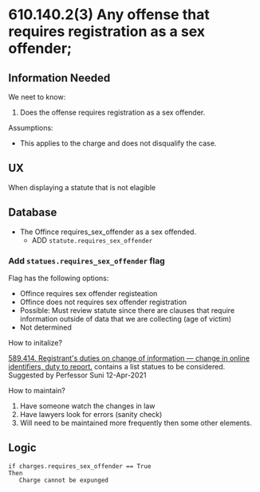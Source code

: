 # 610.140.2(3) Any offense that requires registration as a sex offender;

## Information Needed

We neet to know:

1. Does the offense requires registration as a sex offender.

Assumptions:

* This applies to the charge and does not disqualify the case.
  

## UX

When displaying a statute that is not elagible 

## Database

* The Offince requires_sex_offender as a sex offended.
   * ADD `statute.requires_sex_offender`


### Add `statues.requires_sex_offender` flag

Flag has the following options:

* Offince requires sex offender registeation
* Offince does not requires sex offender registration
* Possible: Must review statute since there are clauses that require information outside of data that we are collecting (age of victim)
* Not determined

How to initalize?

[589.414.  Registrant's duties on change of information — change in online identifiers, duty to report.](https://www.revisor.mo.gov/main/OneSection.aspx?section=589.414) contains a list statues to be considered.  Suggested by Perfessor Suni 12-Apr-2021

How to maintain?

1. Have someone watch the changes in law
2. Have lawyers look for errors (sanity check)
3. Will need to be maintained more frequently then some other elements.

## Logic

```
if charges.requires_sex_offender == True
Then
   Charge cannot be expunged
```

